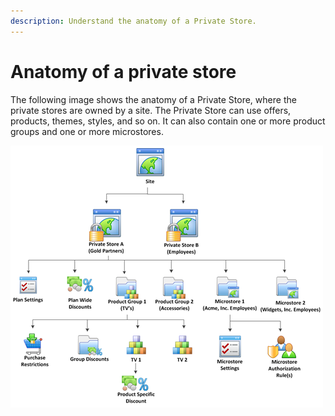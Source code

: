```yaml
---
description: Understand the anatomy of a Private Store.
---
```


# Anatomy of a private store

The following image shows the anatomy of a Private Store, where the private stores are owned by a site. The Private Store can use offers, products, themes, styles, and so on. It can also contain one or more product groups and one or more microstores.

![Anatomy of a Private Store](../.gitbook/assets/anatomy-of-a-private-store-96dpi.png)
